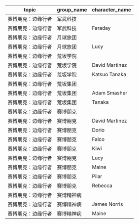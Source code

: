 | topic | group_name | character_name |
| ----- | ---------- | -------------- |
| 赛博朋克：边缘行者 | 军武科技 |  |
| 赛博朋克：边缘行者 | 军武科技 | Faraday |
| 赛博朋克：边缘行者 | 月球旅团 |  |
| 赛博朋克：边缘行者 | 月球旅团 | Lucy |
| 赛博朋克：边缘行者 | 荒坂学院 |  |
| 赛博朋克：边缘行者 | 荒坂学院 | David Martinez |
| 赛博朋克：边缘行者 | 荒坂学院 | Katsuo Tanaka |
| 赛博朋克：边缘行者 | 荒坂集团 |  |
| 赛博朋克：边缘行者 | 荒坂集团 | Adam Smasher |
| 赛博朋克：边缘行者 | 荒坂集团 | Tanaka |
| 赛博朋克：边缘行者 | 赛博朋克 |  |
| 赛博朋克：边缘行者 | 赛博朋克 | David Martinez |
| 赛博朋克：边缘行者 | 赛博朋克 | Dorio |
| 赛博朋克：边缘行者 | 赛博朋克 | Falco |
| 赛博朋克：边缘行者 | 赛博朋克 | Kiwi |
| 赛博朋克：边缘行者 | 赛博朋克 | Lucy |
| 赛博朋克：边缘行者 | 赛博朋克 | Maine |
| 赛博朋克：边缘行者 | 赛博朋克 | Pilar |
| 赛博朋克：边缘行者 | 赛博朋克 | Rebecca |
| 赛博朋克：边缘行者 | 赛博精神病 |  |
| 赛博朋克：边缘行者 | 赛博精神病 | James Norris |
| 赛博朋克：边缘行者 | 赛博精神病 | Maine |
